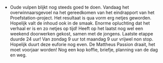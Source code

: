 - Oude vulpen blijkt nog steeds goed te doen. Vandaag het overwinnaarsgevoel na het gereedkomen van het eindrapport van het Proefstation-project. Het resultaat is qua vorm erg netjes geworden. Hopelijk valt de inhoud ook in de smaak. Enorme opluchting dat het verhaal er is en zo netjes op tijd! Heeft op het laatst nog wel een weekend doorwerken gekost, samen met de jongens. Laatste etappe duurde 24 uur! Van zondag 9 uur tot maandag 9 uur vrijwel non stop. Hopelijk duurt deze euforie nog even. De Mattheus Passion draait, het moet voorjaar worden! Nog een kop koffie, briefje, planning van de dag en weg.